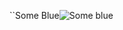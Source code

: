 ``Some Blue![Some blue](https://user-images.githubusercontent.com/49541464/56467480-f83dbe00-63e4-11e9-852d-4f8ad664b09a.jpg)
